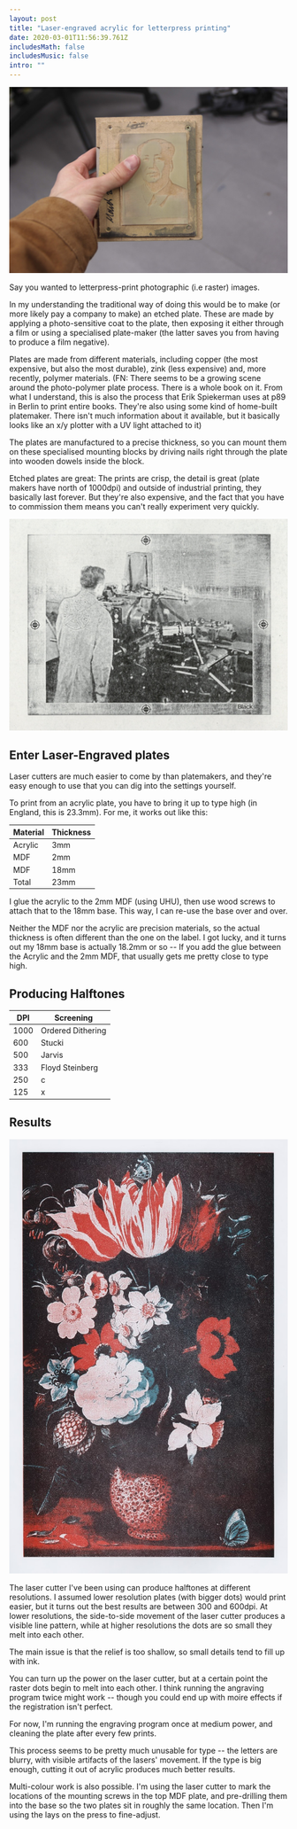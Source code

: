 ```yaml
---
layout: post
title: "Laser-engraved acrylic for letterpress printing"
date: 2020-03-01T11:56:39.761Z
includesMath: false
includesMusic: false
intro: ""
---
```


![Laser test 1](/assets/letterpress/scan1.jpg)

Say you wanted to letterpress-print photographic (i.e raster) images.

In my understanding the traditional way of doing this would be to make (or more likely pay a company to make) an etched plate. These are made by applying a photo-sensitive coat to the plate, then exposing it either through a film or using a specialised plate-maker (the latter saves you from having to produce a film negative).

Plates are made from different materials, including copper (the most expensive, but also the most durable), zink (less expensive) and, more recently, polymer materials. (FN: There seems to be a growing scene around the photo-polymer plate process. There is a whole book on it. From what I understand, this is also the process that Erik Spiekerman uses at p89 in Berlin to print entire books. They're also using some kind of home-built platemaker. There isn't much information about it available, but it basically looks like an x/y plotter with a UV light attached to it)

The plates are manufactured to a precise thickness, so you can mount them on these specialised mounting blocks by driving nails right through the plate into wooden dowels inside the block.

Etched plates are great: The prints are crisp, the detail is great (plate makers have north of 1000dpi) and outside of industrial printing, they basically last forever. But they're also expensive, and the fact that you have to commission them means you can't really experiment very quickly.

![Laser test 2](/assets/letterpress/scan2.jpg)

## Enter Laser-Engraved plates

Laser cutters are much easier to come by than platemakers, and they're easy enough to use that you can dig into the settings yourself.

To print from an acrylic plate, you have to bring it up to type high (in England, this is 23.3mm). For me, it works out like this:

|Material|Thickness
|----|---
|Acrylic|3mm
|MDF|2mm
|MDF|18mm
|Total|23mm

I glue the acrylic to the 2mm MDF (using UHU), then use wood screws to attach that to the 18mm base. This way, I can re-use the base over and over.

Neither the MDF nor the acrylic are precision materials, so the actual thickness is often different than the one on the label. I got lucky, and it turns out my 18mm base is actually 18.2mm or so -- If you add the glue between the Acrylic and the 2mm MDF, that usually gets me pretty close to type high.

## Producing Halftones

|DPI |Screening
|----|---
|1000|Ordered Dithering
|600 |Stucki
|500 |Jarvis
|333 |Floyd Steinberg
|250 |c
|125 |x

## Results

![Laser test 4](/assets/letterpress/scan4.jpg)

The laser cutter I've been using can produce halftones at different resolutions. I assumed lower resolution plates (with bigger dots) would print easier, but it turns out the best results are between 300 and 600dpi. At lower resolutions, the side-to-side movement of the laser cutter produces a visible line pattern, while at higher resolutions the dots are so small they melt into each other.

The main issue is that the relief is too shallow, so small details tend to fill up with ink.

You can turn up the power on the laser cutter, but at a certain point the raster dots begin to melt into each other. I think running the angraving program twice might work -- though you could end up with moire effects if the registration isn't perfect.

For now, I'm running the engraving program once at medium power, and cleaning the plate after every few prints.

This process seems to be pretty much unusable for type -- the letters are blurry, with visible artifacts of the lasers' movement. If the type is big enough, cutting it out of acrylic produces much better results.

Multi-colour work is also possible. I'm using the laser cutter to mark the locations of the mounting screws in the top MDF plate, and pre-drilling them into the base so the two plates sit in roughly the same location. Then I'm using the lays on the press to fine-adjust.
